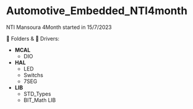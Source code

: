 # Automotive_Embedded_NTI4month
 NTI Mansoura 4Month started in 15/7/2023 

📁 Folders  & 🔌 Drivers: 
- **MCAL**
  - DIO
- **HAL**
  - LED
  - Switchs
  - 7SEG
- **LIB**
  - STD_Types 
  - BIT_Math LIB


